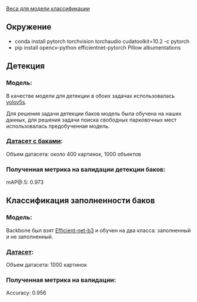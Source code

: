 [Веса для модели классификации](https://drive.google.com/file/d/1Q2Lww7kNDw8rDQL_E5K9RDTH4oRZcSi0/view?usp=sharing)

## Окружение
- conda install pytorch torchvision torchaudio cudatoolkit=10.2 -c pytorch
- pip install opencv-python efficientnet-pytorch Pillow albumentations

## Детекция
### Модель:

В качестве модели для детекции в обоих задачах использовалась [yolov5s](https://github.com/ultralytics/yolov5).

Для решения задачи детекции баков модель была обучена на наших данных, для решения задачи поиска свободных парковочных мест использовалась предобученная модель.

### [Датасет с баками](https://drive.google.com/drive/folders/1iWbv-UfowGBAM7VzPunUIpZUzYzOo7di?usp=sharing):

Объем датасета: около 400 картинок, 1000 объектов

### Полученная метрика на валидации детекции баков:

mAP@.5: 0.973


## Классификация заполненности баков

### Модель:

Backbone был взят [Efficient-net-b3](https://github.com/lukemelas/EfficientNet-PyTorch) и обучен на два класса: заполненный и не заполненный.

### [Датасет](https://drive.google.com/drive/folders/1iWbv-UfowGBAM7VzPunUIpZUzYzOo7di?usp=sharing):

Объем датасета: 1000 картинок

### Полученная метрика на валидации:

Accuracy: 0.956

